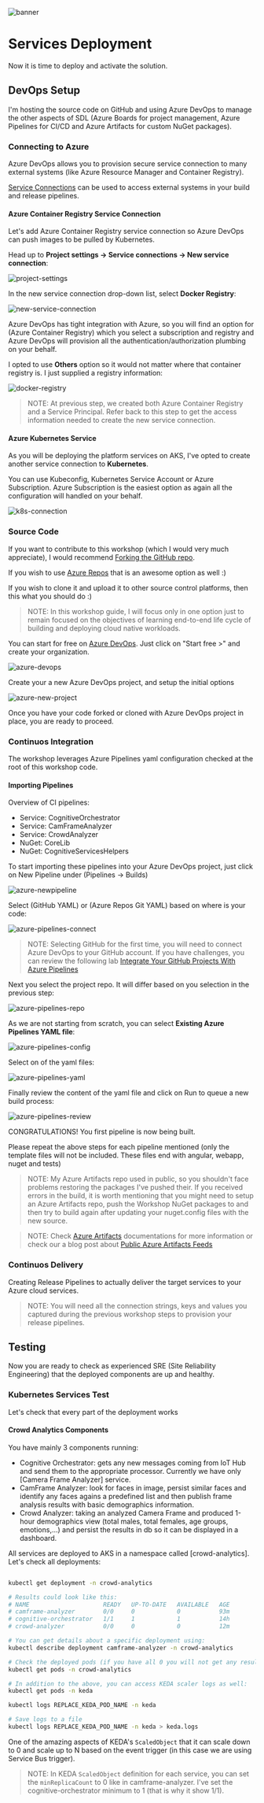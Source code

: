 ![banner](assets/banner.png)

# Services Deployment

Now it is time to deploy and activate the solution.

## DevOps Setup

I'm hosting the source code on GitHub and using Azure DevOps to manage the other aspects of SDL (Azure Boards for project management, Azure Pipelines for CI/CD and Azure Artifacts for custom NuGet packages).

### Connecting to Azure

Azure DevOps allows you to provision secure service connection to many external systems (like Azure Resource Manager and Container Registry).

[Service Connections](https://docs.microsoft.com/en-us/azure/devops/pipelines/library/service-endpoints?view=azure-devops&tabs=yaml) can be used to access external systems in your build and release pipelines.

#### Azure Container Registry Service Connection

Let's add Azure Container Registry service connection so Azure DevOps can push images to be pulled by Kubernetes.

Head up to **Project settings -> Service connections -> New service connection**:

![project-settings](assets/azure-settings.png)

In the new service connection drop-down list, select **Docker Registry**:

![new-service-connection](assets/azure-new-serviceconnection.png)

Azure DevOps has tight integration with Azure, so you will find an option for (Azure Container Registry) which you select a subscription and registry and Azure DevOps will provision all the authentication/authorization plumbing on your behalf.

I opted to use **Others** option so it would not matter where that container registry is. I just supplied a registry information:

![docker-registry](assets/azure-new-docker-registry.png)

>NOTE: At previous step, we created both Azure Container Registry and a Service Principal. Refer back to this step to get the access information needed to create the new service connection.

#### Azure Kubernetes Service

As you will be deploying the platform services on AKS, I've opted to create another service connection to **Kubernetes**.

You can use Kubeconfig, Kubernetes Service Account or Azure Subscription. Azure Subscription is the easiest option as again all the configuration will handled on your behalf.

![k8s-connection](assets/k8s-connection.png)

### Source Code

If you want to contribute to this workshop (which I would very much appreciate), I would recommend [Forking the GitHub repo](https://aka.ms/IE-On-Containers).

If you wish to use [Azure Repos](https://azure.microsoft.com/en-us/services/devops/repos/) that is an awesome option as well :)

If you wish to clone it and upload it to other source control platforms, then this what you should do :)

>NOTE: In this workshop guide, I will focus only in one option just to remain focused on the objectives of learning end-to-end life cycle of building and deploying cloud native workloads.

You can start for free on [Azure DevOps](https://azure.microsoft.com/en-us/services/devops/?nav=min). Just click on "Start free >" and create your organization.

![azure-devops](assets/azure-devops.png)

Create your a new Azure DevOps project, and setup the initial options

![azure-new-project](assets/azure-newproject.png)

Once you have your code forked or cloned with Azure DevOps project in place, you are ready to proceed.

### Continuos Integration

The workshop leverages Azure Pipelines yaml configuration checked at the root of this workshop code.

#### Importing Pipelines

Overview of CI pipelines:

- Service: CognitiveOrchestrator
- Service: CamFrameAnalyzer
- Service: CrowdAnalyzer
- NuGet: CoreLib
- NuGet: CognitiveServicesHelpers
  
To start importing these pipelines into your Azure DevOps project, just click on New Pipeline under (Pipelines -> Builds)

![azure-newpipeline](assets/azure-newpipeline.png)

Select (GitHub YAML) or (Azure Repos Git YAML) based on where is your code:

![azure-pipelines-connect](assets/azure-newpipeline-connect.png)

>NOTE: Selecting GitHub for the first time, you will need to connect Azure DevOps to your GitHub account. If you have challenges, you can review the following lab [Integrate Your GitHub Projects With Azure Pipelines](https://azuredevopslabs.com//labs/azuredevops/github-integration/)

Next you select the project repo. It will differ based on you selection in the previous step:

![azure-pipelines-repo](assets/azure-newpipeline-repo.png)

As we are not starting from scratch, you can select **Existing Azure Pipelines YAML file**:

![azure-pipelines-config](assets/azure-newpipeline-configure.png)

Select on of the yaml files:

![azure-pipelines-yaml](assets/azure-newpipeline-yaml.png)

Finally review the content of the yaml file and click on Run to queue a new build process:

![azure-pipelines-review](assets/azure-newpipeline-review.png)

CONGRATULATIONS! You first pipeline is now being built.

Please repeat the above steps for each pipeline mentioned (only the template files will not be included. These files end with angular, webapp, nuget and tests)

>NOTE: My Azure Artifacts repo used in public, so you shouldn't face problems restoring the packages I've pushed their. If you received errors in the build, it is worth mentioning that you might need to setup an Azure Artifacts repo, push the Workshop NuGet packages to and then try to build again after updating your nuget.config files with the new source.

>NOTE: Check [Azure Artifacts](https://docs.microsoft.com/en-us/azure/devops/artifacts/get-started-nuget?view=azure-devops) documentations for more information or check our a blog post about [Public Azure Artifacts Feeds](https://devblogs.microsoft.com/devops/new-with-azure-artifacts-public-and-project-scoped-feeds/)

### Continuos Delivery

Creating Release Pipelines to actually deliver the target services to your Azure cloud services.

>NOTE: You will need all the connection strings, keys and values you captured during the previous workshop steps to provision your release pipelines.

## Testing

Now you are ready to check as experienced SRE (Site Reliability Engineering) that the deployed components are up and healthy.

### Kubernetes Services Test

Let's check that every part of the deployment works

#### Crowd Analytics Components

You have mainly 3 components running:

- Cognitive Orchestrator: gets any new messages coming from IoT Hub and send them to the appropriate processor. Currently we have only [Camera Frame Analyzer] service.
- CamFrame Analyzer: look for faces in image, persist similar faces and identify any faces agains a predefined list and then publish frame analysis results with basic demographics information.
- Crowd Analyzer: taking an analyzed Camera Frame and produced 1-hour demographics view (total males, total females, age groups, emotions,...) and persist the results in db so it can be displayed in a dashboard.

All services are deployed to AKS in a namespace called [crowd-analytics]. Let's check all deployments:

```bash

kubectl get deployment -n crowd-analytics

# Results could look like this:
# NAME                     READY   UP-TO-DATE   AVAILABLE   AGE
# camframe-analyzer        0/0     0            0           93m
# cognitive-orchestrator   1/1     1            1           14h
# crowd-analyzer           0/0     0            0           12m

# You can get details about a specific deployment using:
kubectl describe deployment camframe-analyzer -n crowd-analytics

# Check the deployed pods (if you have all 0 you will not get any results)
kubectl get pods -n crowd-analytics

# In addition to the above, you can access KEDA scaler logs as well:
kubectl get pods -n keda

kubectl logs REPLACE_KEDA_POD_NAME -n keda

# Save logs to a file
kubectl logs REPLACE_KEDA_POD_NAME -n keda > keda.logs

```

One of the amazing aspects of KEDA's ```ScaledObject``` that it can scale down to 0 and scale up to N based on the event trigger (in this case we are using Service Bus trigger).

>NOTE: In KEDA ```ScaledObject``` definition for each service, you can set the ```minReplicaCount``` to 0 like in camframe-analyzer. I've set the cognitive-orchestrator minimum to 1 (that is why it show 1/1).